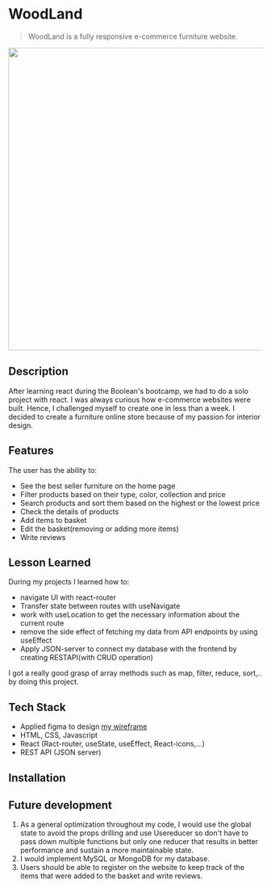 # WoodLand
> WoodLand is a fully responsive e-commerce furniture website.

<img src='./public/assets/images/woodland.gif' width="600px"/>

## Description
After learning react during the Boolean's bootcamp, we had to do a solo project with react. I was always curious how e-commerce websites were built. Hence, I challenged myself to create one in less than a week. I decided to create a furniture online store because of my passion for interior design.

## Features
The user has the ability to:
- See the best seller furniture on the home page
- Filter products based on their type, color, collection and price
- Search products and sort them based on the highest or the lowest price
- Check the details of products
- Add items to basket
- Edit the basket(removing or adding more items)
- Write reviews 

## Lesson Learned
During my projects I learned how to:
- navigate UI with react-router
- Transfer state between routes with useNavigate
- work with useLocation to get the necessary information about the current route
- remove the side effect of fetching my data from API endpoints by using useEffect
- Apply JSON-server to connect my database with the frontend by creating RESTAPI(with CRUD operation)

I got a really good grasp of array methods such as map, filter, reduce, sort,.. by doing this project.


## Tech Stack
- Applied figma to design <a href="https://www.figma.com/file/AQ7tZRnMHqPFyOhUmfWrsi/furniture?node-id=0%3A1">my wireframe</a>
- HTML, CSS, Javascript
- React (Ract-router, useState, useEffect, React-icons,...)
- REST API (JSON server)

## Installation

## Future development
1. As a general optimization throughout my code, I would use the global state to avoid the props drilling and use Usereducer so don't have to pass down multiple functions but only one reducer that results in better performance and sustain a more maintainable state.
2. I would implement MySQL or MongoDB for my database.
3. Users should be able to register on the website to keep track of the items that were added to the basket and write reviews.
